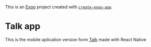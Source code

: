 This is an [Expo](https://expo.dev) project created with [`create-expo-app`](https://www.npmjs.com/package/create-expo-app).

# Talk app

This is the mobile aplication version form [Talk](http://talk-axvc.onrender.com/) made with React Native
